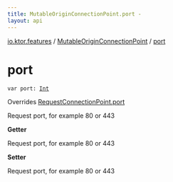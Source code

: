 ```yaml
---
title: MutableOriginConnectionPoint.port - 
layout: api
---
```


<div class='api-docs-breadcrumbs'><a href="../index.html">io.ktor.features</a> / <a href="index.html">MutableOriginConnectionPoint</a> / <a href="./port.html">port</a></div>

# port

<div class="signature"><code><span class="keyword">var </span><span class="identifier">port</span><span class="symbol">: </span><a href="https://kotlinlang.org/api/latest/jvm/stdlib/kotlin/-int/index.html"><span class="identifier">Int</span></a></code></div>

Overrides <a href="../../io.ktor.http/-request-connection-point/port.html">RequestConnectionPoint.port</a>

Request port, for example 80 or 443

**Getter**

Request port, for example 80 or 443

**Setter**

Request port, for example 80 or 443

